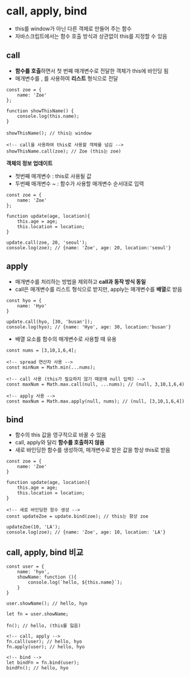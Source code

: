 # call, apply, bind

- this를 window가 아닌 다른 객체로 만들어 주는 함수
- 자바스크립트에서는 함수 호출 방식과 상관없이 this를 지정할 수 있음

## call

- **함수를 호출**하면서 첫 번째 매개변수로 전달한 객체가 this에 바인딩 됨
- 매개변수를 , 를 사용하여 **리스트** 형식으로 전달

```
const zoe = {
    name: 'Zoe'
};

function showThisName() {
    console.log(this.name);
}

showThisName(); // this는 window

<!-- call을 사용하여 this로 사용할 객체를 넘김 -->
showThisName.call(zoe); // Zoe (this는 zoe)
```

**객체의 정보 업데이트**

- 첫번째 매개변수 : this로 사용될 값
- 두번째 매개변수 ~ : 함수가 사용할 매개변수 순서대로 입력

```
const zoe = {
    name: 'Zoe'
};

function update(age, location){
    this.age = age;
    this.location = location;
}

update.call(zoe, 20, 'seoul');
console.log(zoe); // {name: 'Zoe', age: 20, location:'seoul'}
```

## apply

- 매개변수를 처리하는 방법을 제외하고 **call과 동작 방식 동일**
- call은 매개변수를 리스트 형식으로 받지만, apply는 매개변수를 **배열**로 받음

```
const hyo = {
    name: 'Hyo'
}

update.call(hyo, [30, 'busan']);
console.log(hyo); // {name: 'Hyo', age: 30, location:'busan'}
```

- 배열 요소를 함수의 매개변수로 사용할 때 유용

```
const nums = [3,10,1,6,4];

<!-- spread 연산자 사용 -->
const minNum = Math.min(...nums);

<!-- call 사용 (this가 필요하지 않기 때문에 null 입력) -->
const maxNum = Math.max.call(null, ...nums); // (null, 3,10,1,6,4)

<!-- apply 사용 -->
const maxNum = Math.max.apply(null, nums); // (null, [3,10,1,6,4])
```

## bind

- 함수의 this 값을 영구적으로 바꿀 수 있음
- call, apply와 달리 **함수를 호출하지 않음**
- 새로 바인딩한 함수를 생성하여, 매개변수로 받은 값을 항상 this로 받음

```
const zoe = {
    name: 'Zoe'
}

function update(age, location){
    this.age = age;
    this.location = location;
}

<!-- 새로 바인딩한 함수 생성 -->
const updateZoe = update.bind(zoe); // this는 항상 zoe

updateZoe(10, 'LA');
console.log(zoe); // {name: 'Zoe', age: 10, location: 'LA'}
```

## call, apply, bind 비교

```
const user = {
    name: 'hyo',
    showName: function (){
        console.log(`hello, ${this.name}`);
    }
}

user.showName(); // hello, hyo

let fn = user.showName;

fn(); // hello, (this를 잃음)

<!-- call, apply -->
fn.call(user); // hello, hyo
fn.apply(user); // hello, hyo

<!-- bind -->
let bindFn = fn.bind(user);
bindFn(); // hello, hyo
```
